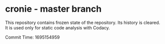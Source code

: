 # cronie - master branch

This repository contains frozen state of the repository.
Its history is cleared. It is used only for static code
analysis with Codacy.

Commit Time: 1695154959